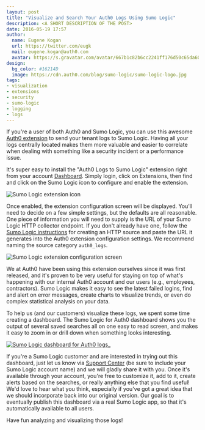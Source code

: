 ```yaml
---
layout: post
title: "Visualize and Search Your Auth0 Logs Using Sumo Logic"
description: <A SHORT DESCRIPTION OF THE POST>
date: 2016-05-19 17:57
author:
  name: Eugene Kogan
  url: https://twitter.com/eugk
  mail: eugene.kogan@auth0.com
  avatar: https://s.gravatar.com/avatar/667b1c82b6cc2241ff176d50c65da603?s=200
design:
  bg_color: #16214D
  image: https://cdn.auth0.com/blog/sumo-logic/sumo-logic-logo.jpg
tags:
- visualization
- extensions
- security
- sumo-logic
- logging
- logs
---
```


If you're a user of both Auth0 and Sumo Logic, you can use this awesome [Auth0 extension](https://github.com/auth0/auth0-logs-to-sumologic) to send your tenant logs to Sumo Logic. Having all your logs centrally located makes them more valuable and easier to correlate when dealing with something like a security incident or a performance issue.

It's super easy to install the "Auth0 Logs to Sumo Logic" extension right from your account [Dashboard](https://manage.auth0.com/#/extensions). Simply login, click on Extensions, then find and click on the Sumo Logic icon to configure and enable the extension.

![Sumo Logic extension icon](https://cdn.auth0.com/blog/sumo-logic/sl-ext-icon.png)

Once enabled, the extension configuration screen will be displayed. You'll need to decide on a few simple settings, but the defaults are all reasonable. One piece of information you will need to supply is the URL of your Sumo Logic HTTP collector endpoint. If you don't already have one, follow the [Sumo Logic instructions](https://help.sumologic.com/Send_Data/Sources/HTTP_Source) for creating an HTTP source and paste the URL it generates into the Auth0 extension configuration settings. We recommend naming the source category `auth0_logs`.

![Sumo Logic extension configuration screen](https://cdn.auth0.com/blog/sumo-logic/sl-ext-config.png)

We at Auth0 have been using this extension ourselves since it was first released, and it's proven to be very useful for staying on top of what's happening with our internal Auth0 account and our users (e.g., employees, contractors). Sumo Logic makes it easy to see the latest failed logins, find and alert on error messages, create charts to visualize trends, or even do complex statistical analysis on your data.

To help us (and our customers) visualize these logs, we spent some time creating a dashboard. The Sumo Logic for Auth0 dashboard shows you the output of several saved searches all on one easy to read screen, and makes it easy to zoom in or drill down when something looks interesting.

<a target="_blank" href="https://cdn.auth0.com/blog/sumo-logic/sl-db-screenshot.jpg">![Sumo Logic dashboard for Auth0 logs_](https://cdn.auth0.com/blog/sumo-logic/sl-db-screenshot.jpg)</a>

If you're a Sumo Logic customer and are interested in trying out this dashboard, just let us know via [Support Center](https://support.auth0.com) (be sure to include your Sumo Logic account name) and we will gladly share it with you. Once it's available through your account, you're free to customize it, add to it, create alerts based on the searches, or really anything else that you find useful! We'd love to hear what you think, especially if you've got a great idea that we should incorporate back into our original version. Our goal is to eventually publish this dashboard via a real Sumo Logic app, so that it's automatically available to all users.

Have fun analyzing and visualizing those logs!
